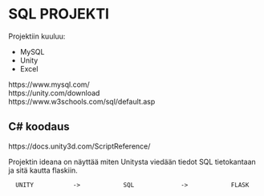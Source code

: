 <h1>SQL PROJEKTI</h1>
<p>Projektiin kuuluu:</p>
<ul>
<li>MySQL</li>
<li>Unity</li>
<li>Excel</li>
</ul>
https://www.mysql.com/<br>
https://unity.com/download<br>
https://www.w3schools.com/sql/default.asp
<h2>C# koodaus</h2>
https://docs.unity3d.com/ScriptReference/

  <p>Projektin ideana on näyttää miten Unitysta viedään tiedot SQL tietokantaan ja sitä kautta flaskiin.</p>
  
  


      UNITY           ->            SQL             ->            FLASK
  





